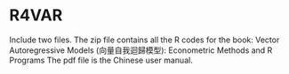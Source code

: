 # R4VAR
Include two files. 
The zip file contains all the R codes for the book: Vector Autoregressive Models  (向量自我迴歸模型): Econometric Methods and R Programs
The pdf file is the Chinese user manual.
